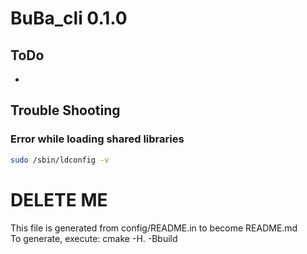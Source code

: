# BuBa_cli 0.1.0

## ToDo
*

## Trouble Shooting
### Error while loading shared libraries
```sh
sudo /sbin/ldconfig -v
```

# DELETE ME
This file is generated from config/README.in to become README.md<br/>
To generate, execute: cmake -H. -Bbuild
